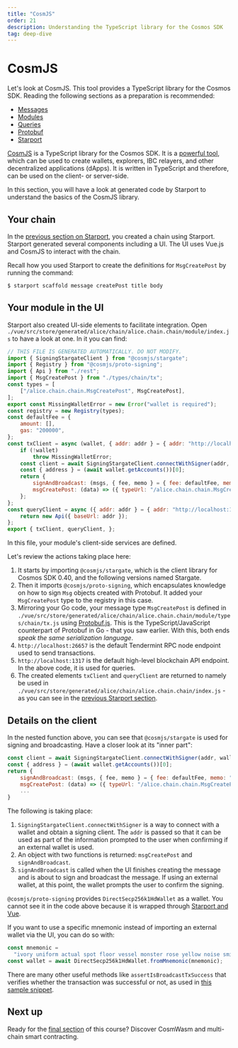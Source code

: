 ```yaml
---
title: "CosmJS"
order: 21
description: Understanding the TypeScript library for the Cosmos SDK
tag: deep-dive
---
```


# CosmJS

<HighlightBox type="info">

Let's look at CosmJS. This tool provides a TypeScript library for the Cosmos SDK. Reading the following sections as a preparation is recommended:

* [Messages](../3-main-concepts/07-messages)
* [Modules](../3-main-concepts/08-modules)
* [Queries](../4-main-concepts/12-queries)
* [Protobuf](../3-main-concepts/09-protobuf)
* [Starport](./02-starport)

</HighlightBox>

[CosmJS](https://github.com/cosmos/cosmjs) is a TypeScript library for the Cosmos SDK. It is a [powerful tool](https://github.com/cosmos/cosmjs/wiki/What-can-CosmJS-do-for-me%3F), which can be used to create wallets, explorers, IBC relayers, and other decentralized applications (dApps). It is written in TypeScript and therefore, can be used on the client- or server-side.

In this section, you will have a look at generated code by Starport to understand the basics of the CosmJS library.

## Your chain

In the [previous section on Starport](./02-starport.md), you created a chain using Starport. Starport generated several components including a UI. The UI uses Vue.js and CosmJS to interact with the chain.

Recall how you used Starport to create the definitions for `MsgCreatePost` by running the command:

```sh
$ starport scaffold message createPost title body
```

## Your module in the UI

Starport also created UI-side elements to facilitate integration. Open `./vue/src/store/generated/alice/chain/alice.chain.chain/module/index.js` to have a look at one. In it you can find:

```javascript
// THIS FILE IS GENERATED AUTOMATICALLY. DO NOT MODIFY.
import { SigningStargateClient } from "@cosmjs/stargate";
import { Registry } from "@cosmjs/proto-signing";
import { Api } from "./rest";
import { MsgCreatePost } from "./types/chain/tx";
const types = [
    ["/alice.chain.chain.MsgCreatePost", MsgCreatePost],
];
export const MissingWalletError = new Error("wallet is required");
const registry = new Registry(types);
const defaultFee = {
    amount: [],
    gas: "200000",
};
const txClient = async (wallet, { addr: addr } = { addr: "http://localhost:26657" }) => {
    if (!wallet)
        throw MissingWalletError;
    const client = await SigningStargateClient.connectWithSigner(addr, wallet, { registry });
    const { address } = (await wallet.getAccounts())[0];
    return {
        signAndBroadcast: (msgs, { fee, memo } = { fee: defaultFee, memo: "" }) => client.signAndBroadcast(address, msgs, fee, memo),
        msgCreatePost: (data) => ({ typeUrl: "/alice.chain.chain.MsgCreatePost", value: data }),
    };
};
const queryClient = async ({ addr: addr } = { addr: "http://localhost:1317" }) => {
    return new Api({ baseUrl: addr });
};
export { txClient, queryClient, };
```

In this file, your module's client-side services are defined.

Let's review the actions taking place here:

1. It starts by importing `@cosmjs/stargate`, which is the client library for Cosmos SDK 0.40, and the following versions named Stargate.
2. Then it imports `@cosmjs/proto-signing`, which encapsulates knowledge on how to sign `Msg` objects created with Protobuf. It added your `MsgCreatePost` type to the registry in this case.
3. Mirroring your Go code, your message type `MsgCreatePost` is defined in `./vue/src/store/generated/alice/chain/alice.chain.chain/module/types/chain/tx.js` using [Protobuf.js](https://protobufjs.github.io/protobuf.js/). This is the TypeScript/JavaScript counterpart of Protobuf in Go - that you saw earlier. With this, both ends _speak the same serialization language_.
4. `http://localhost:26657` is the default Tendermint RPC node endpoint used to send transactions.
5. `http://localhost:1317` is the default high-level blockchain API endpoint. In the above code, it is used for queries.
6. The created elements `txClient` and `queryClient` are returned to namely be used in `./vue/src/store/generated/alice/chain/alice.chain.chain/index.js` - as you can see in the [previous Starport section](./03-starport.md).

## Details on the client

In the nested function above, you can see that `@cosmjs/stargate` is used for signing and broadcasting. Have a closer look at its "inner part":

```javascript
const client = await SigningStargateClient.connectWithSigner(addr, wallet, { registry });
const { address } = (await wallet.getAccounts())[0];
return {
    signAndBroadcast: (msgs, { fee, memo } = { fee: defaultFee, memo: "" }) => client.signAndBroadcast(address, msgs, fee, memo),
    msgCreatePost: (data) => ({ typeUrl: "/alice.chain.chain.MsgCreatePost", value: data }),
    ...
}
```

The following is taking place:

1. `SigningStargateClient.connectWithSigner` is a way to connect with a wallet and obtain a signing client. The `addr` is passed so that it can be used as part of the information prompted to the user when confirming if an external wallet is used.
2. An object with two functions is returned: `msgCreatePost` and `signAndBroadcast`.
3. `signAndBroadcast` is called when the UI finishes creating the message and is about to sign and broadcast the message. If using an external wallet, at this point, the wallet prompts the user to confirm the signing.

`@cosmjs/proto-signing` provides `DirectSecp256k1HdWallet` as a wallet. You cannot see it in the code above because it is wrapped through [Starport and Vue](https://github.com/tendermint/vue/blob/develop/packages/vuex/src/modules/common/wallet/wallet.js).

If you want to use a specific mnemonic instead of importing an external wallet via the UI, you can do so with:

```javascript
const mnemonic =
  "ivory uniform actual spot floor vessel monster rose yellow noise smile odor veteran human reason miss stadium phrase assault puzzle sentence approve coral apology";
const wallet = await DirectSecp256k1HdWallet.fromMnemonic(mnemonic);
```

There are many other useful methods like `assertIsBroadcastTxSuccess` that verifies whether the transaction was successful or not, as used in [this sample snippet](https://gist.github.com/webmaster128/8444d42a7eceeda2544c8a59fbd7e1d9).


## Next up

Ready for the [final section](./05-cosmwasm) of this course? Discover CosmWasm and multi-chain smart contracting.

